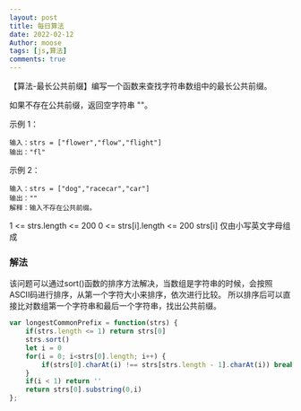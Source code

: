 ```yaml
---
layout: post
title: 每日算法
date: 2022-02-12
Author: moose
tags: [js,算法]
comments: true
---
```


【算法-最长公共前缀】编写一个函数来查找字符串数组中的最长公共前缀。

如果不存在公共前缀，返回空字符串 ""。

<!-- more -->

示例 1：
```
输入：strs = ["flower","flow","flight"]
输出："fl"
```
示例 2：
```
输入：strs = ["dog","racecar","car"]
输出：""
解释：输入不存在公共前缀。
```
1 <= strs.length <= 200
0 <= strs[i].length <= 200
strs[i] 仅由小写英文字母组成

### 解法
该问题可以通过sort()函数的排序方法解决，当数组是字符串的时候，会按照ASCII码进行排序，从第一个字符大小来排序，依次进行比较。
所以排序后可以直接比对数组第一个字符串和最后一个字符串，找出公共前缀。
```javascript
var longestCommonPrefix = function(strs) {
    if(strs.length <= 1) return strs[0]
    strs.sort()
    let i = 0
    for(i = 0; i<strs[0].length; i++) {
        if(strs[0].charAt(i) !== strs[strs.length - 1].charAt(i)) break;
    }
    if(i < 1) return ''
    return strs[0].substring(0,i)
};
```